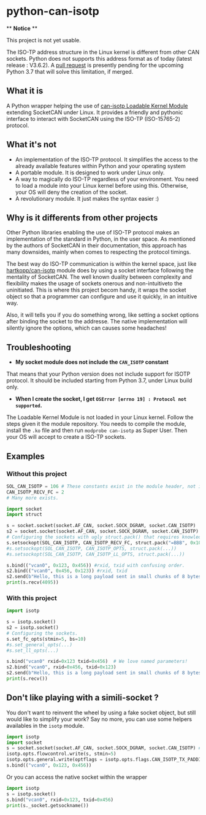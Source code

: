 # python-can-isotp

** **Notice**  **

This project is not yet usable.

The ISO-TP address structure in the Linux kernel is different from other CAN sockets. Python does not supports this address format as of today (latest release : V3.6.2). A [pull request](https://github.com/python/cpython/pull/2956) is presently pending for the upcoming Python 3.7 that will solve this limitation, if merged.


## What it is ##
A Python wrapper helping the use of [can-isotp Loadable Kernel Module](https://github.com/hartkopp/can-isotp) extending SocketCAN under Linux.
It provides a friendly and pythonic interface to interact with SocketCAN using the ISO-TP (ISO-15765-2) protocol.

## What it's not ##
 - An implementation of the ISO-TP protocol. It simplifies the access to the already available features within Python and your operating system
 - A portable module. It is designed to work under Linux only.
 - A way to magically do ISO-TP regardless of your environment. You need to load a module into your Linux kernel before using this. Otherwise, your OS will deny the creation of the socket.
 - A revolutionary module. It just makes the syntax easier :)
 
## Why is it differents from other projects ##
Other Python libraries enabling the use of ISO-TP protocol makes an implementation of the standard in Python, in the user space.
As mentioned by the authors of SocketCAN in their documentation, this approach has many downsides, mainly when comes to respecting the protocol timings.

The best way do ISO-TP communication is within the kernel space, just like [hartkopp/can-isotp](https://github.com/hartkopp/can-isotp) module does by using a socket interface following the mentality of SocketCAN. The well known duality between complexity and flexibility makes the usage of sockets onerous and non-intuitiveto the uninitiated. This is where this project becom handy, it wraps the socket object so that a programmer can configure and use it quickly, in an intuitive way.

Also, it will tells you if you do something wrong, like setting a socket options after binding the socket to the addresse. The native implementation will silently ignore the options, which can causes some headaches!

## Troubleshooting ##
 - **My socket module does not include the `CAN_ISOTP` constant**
 
That means that your Python version does not include support for ISOTP protocol. It should be included starting from Python 3.7, under Linux build only.

 - **When I create the socket, I get `OSError [errno 19] : Protocol not supported`.**
 
The Loadable Kernel Module is not loaded in your Linux kernel. Follow the steps given it the module repository. You needs to compile the module, install the `.ko` file and then run `modprobe can-isotp` as Super User. Then your OS will accept to create a ISO-TP sockets.

## Examples ##

### Without this project ###
```python
SOL_CAN_ISOTP = 106 # These constants exist in the module header, not in Python.
CAN_ISOTP_RECV_FC = 2
# Many more exists.

import socket
import struct

s = socket.socket(socket.AF_CAN, socket.SOCK_DGRAM, socket.CAN_ISOTP)
s2 = socket.socket(socket.AF_CAN, socket.SOCK_DGRAM, socket.CAN_ISOTP)
# Configuring the sockets with ugly struct.pack() that requires knowledge of the LKM structure
s.setsockopt(SOL_CAN_ISOTP, CAN_ISOTP_RECV_FC, struct.pack("=BBB", 0x10, 3,0)) #bs, stmin, wftmax
#s.setsockopt(SOL_CAN_ISOTP, CAN_ISOTP_OPTS, struct.pack(...))
#s.setsockopt(SOL_CAN_ISOTP, CAN_ISOTP_LL_OPTS, struct.pack(...))

s.bind(("vcan0", 0x123, 0x456)) #rxid, txid with confusing order.
s2.bind(("vcan0", 0x456, 0x123)) #rxid, txid
s2.send(b"Hello, this is a long payload sent in small chunks of 8 bytes.")
print(s.recv(4095))
```

### With this project ### 
```python
import isotp

s = isotp.socket()
s2 = isotp.socket()
# Configuring the sockets.
s.set_fc_opts(stmin=5, bs=10)
#s.set_general_opts(...)
#s.set_ll_opts(...)

s.bind("vcan0" rxid=0x123 txid=0x456)  # We love named parameters!
s2.bind("vcan0", rxid=0x456, txid=0x123)
s2.send(b"Hello, this is a long payload sent in small chunks of 8 bytes.")
print(s.recv()) 
```

## Don't like playing with a simili-socket ? ##

You don't want to reinvent the wheel by using a fake socket object, but still would like to simplify your work?
Say no more, you can use some helpers availables in the `isotp` module.

``` python
import isotp
import socket
s = socket.socket(socket.AF_CAN, socket.SOCK_DGRAM, socket.CAN_ISOTP) # native socket.
isotp.opts.flowcontrol.write(s, stmin=5)
isotp.opts.general.write(optflags = isotp.opts.flags.CAN_ISOTP_TX_PADDING |  isotp.opts.flags.CAN_ISOTP_RX_PADDING)
s.bind(("vcan0", 0x123, 0x456))
```

Or you can access the native socket within the wrapper

``` python
import isotp
s = isotp.socket()
s.bind("vcan0", rxid=0x123, txid=0x456)
print(s._socket.getsockname())
```
